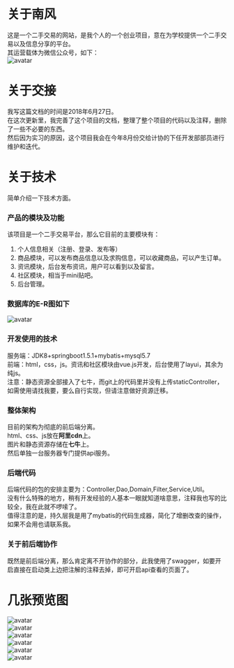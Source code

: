 # 关于南风
这是一个二手交易的网站，是我个人的一个创业项目，意在为学校提供一个二手交易以及信息分享的平台。<br>
其运营载体为微信公众号，如下：<br>
![avatar](http://old.heartqiu.cn/7.jpg)<br>
# 关于交接
我写这篇文档的时间是2018年6月27日。<br>在这次更新里，我完善了这个项目的文档，整理了整个项目的代码以及注释，删除了一些不必要的东西。<br>
然后因为实习的原因，这个项目我会在今年8月份交给计协的下任开发部部员进行维护和迭代。<br>
# 关于技术
简单介绍一下技术方面。
### 产品的模块及功能
该项目是一个二手交易平台，那么它目前的主要模块有：<br>
1. 个人信息相关（注册、登录、发布等）
2. 商品模块，可以发布商品信息以及求购信息，可以收藏商品，可以产生订单。
3. 资讯模块，后台发布资讯，用户可以看到以及留言。
4. 社区模块，相当于mini贴吧。
5. 后台管理。
### 数据库的E-R图如下
![avatar](http://old.heartqiu.cn/db-e-r.png)<br>
### 开发使用的技术
服务端：JDK8+springboot1.5.1+mybatis+mysql5.7<br>
前端：html，css，js。资讯和社区模块由vue.js开发，后台使用了layui，其余为纯js。<br>
注意：静态资源全部接入了七牛，而git上的代码里并没有上传staticController，如需使用请找我要，要么自行实现，但请注意做好资源迁移。
### 整体架构
目前的架构为彻底的前后端分离。<br>
html、css、js放在<strong>阿里cdn</strong>上。<br>
图片和静态资源存储在<strong>七牛</strong>上。<br>
然后单独一台服务器专门提供api服务。
### 后端代码
后端代码的包的安排主要为：Controller,Dao,Domain,Filter,Service,Util。<br>
没有什么特殊的地方，稍有开发经验的人基本一眼就知道啥意思，注释我也写的比较全，我在此就不啰嗦了。<br>
值得注意的是，持久层我是用了mybatis的代码生成器，简化了增删改查的操作，如果不会用也请联系我。
### 关于前后端协作
既然是前后端分离，那么肯定离不开协作的部分，此我使用了swagger，如要开启直接在启动类上边把注解的注释去掉，即可开启api查看的页面了。
# 几张预览图
![avatar](http://old.heartqiu.cn/1.png)<br>
![avatar](http://old.heartqiu.cn/2.png)<br>
![avatar](http://old.heartqiu.cn/3.png)<br>
![avatar](http://old.heartqiu.cn/4.png)<br>
![avatar](http://old.heartqiu.cn/5.png)<br>
![avatar](http://old.heartqiu.cn/6.png)<br>
